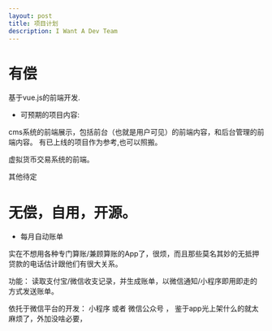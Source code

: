 ```yaml
---
layout: post
title: 项目计划
description: I Want A Dev Team
---
```


# 有偿

基于vue.js的前端开发.

+ 可预期的项目内容:

cms系统的前端展示，包括前台（也就是用户可见）的前端内容，和后台管理的前端内容。
有已上线的项目作为参考,也可以照搬。

虚拟货币交易系统的前端。

其他待定

# 无偿，自用，开源。

+ 每月自动账单

实在不想用各种专门算账/兼顾算账的App了，很烦，而且那些莫名其妙的无抵押贷款的电话估计跟他们有很大关系。

功能：  读取支付宝/微信收支记录，并生成账单，以微信通知/小程序即用即走的方式发送账单。

依托于微信平台的开发：
小程序 或者 微信公众号 ， 鉴于app光上架什么的就太麻烦了，外加没啥必要，

